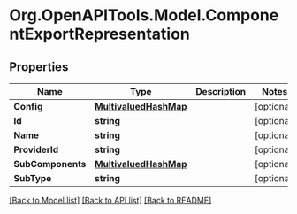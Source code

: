 # Org.OpenAPITools.Model.ComponentExportRepresentation

## Properties

Name | Type | Description | Notes
------------ | ------------- | ------------- | -------------
**Config** | [**MultivaluedHashMap**](MultivaluedHashMap.md) |  | [optional] 
**Id** | **string** |  | [optional] 
**Name** | **string** |  | [optional] 
**ProviderId** | **string** |  | [optional] 
**SubComponents** | [**MultivaluedHashMap**](MultivaluedHashMap.md) |  | [optional] 
**SubType** | **string** |  | [optional] 

[[Back to Model list]](../README.md#documentation-for-models) [[Back to API list]](../README.md#documentation-for-api-endpoints) [[Back to README]](../README.md)

